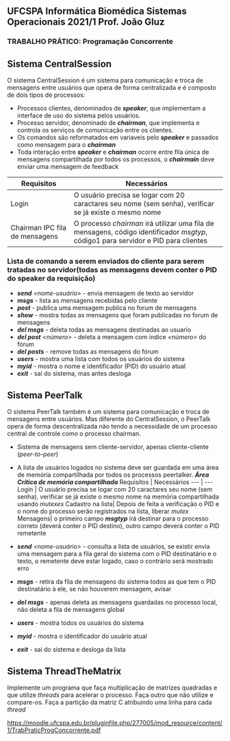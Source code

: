 ## UFCSPA  Informática Biomédica Sistemas Operacionais 2021/1 Prof. João Gluz

### TRABALHO PRÁTICO: Programação Concorrente

Sistema CentralSession
------
O sistema CentralSession é um sistema para comunicação e troca de mensagens entre usuários que opera de
forma centralizada e é composto de dois tipos de processos:

* Processos clientes, denominados de **_speaker_**, que implementam a interface de uso do sistema pelos usuários.
* Processo servidor, denominado de **_chairman_**, que implementa e controla os serviços de comunicação entre
  os clientes.
* Os comandos são reformatados em variaveis pelo **_speaker_** e passados como mensagem para o **_chairman_**
* Toda interação entre **_speaker_** e **_chairman_** ocorre entre fila única de mensagens compartilhada por todos os processos, o **_chairmain_** deve enviar uma mensagem de feedback

Requisitos |  Necessários
--- | --- 
Login | O usuário precisa se logar com 20 caractares seu nome (sem senha), verificar se já existe o mesmo nome 
Chairman IPC fila de mensagens| O processo *chairman* irá utilizar uma fila de mensagens, código identificador *msgtyp*, código1 para servidor e PID para clientes

### Lista de comando a serem enviados do cliente para serem tratadas no servidor(todas as mensagens devem conter o PID do speaker da requisição)
* **_send_** _<nome-usuário>_ _<texto-mensagem>_ - envia mensagem de texto ao servidor
* **_msgs_** - lista as mensagens recebidas pelo cliente
* **_post_** _<texto-mensagem>_ - publica uma mensagem publica no forum de mensagens
* **_show_** - mostra todas as mensagens que foram publicadas no forum de mensagens
* **_del_ _msgs_** - deleta todas as mensagens destinadas ao usuario
* **_del_ _post_** _<número>_ - deleta a mensagem com índice _<número>_ do fórum
* **_del_ _posts_** - remove todas as mensagens do fórum
* **_users_** - mostra uma lista com todos os usuários do sistema
* **_myid_** - mostra o nome e identificador (PID) do usuário atual
* **_exit_** - sai do sistema, mas antes desloga

Sistema PeerTalk
------
O sistema PeerTalk também é um sistema para comunicação e troca de mensagens entre usuários. Mas diferente do CentralSession, 
o PeerTalk opera de forma descentralizada não tendo a necessidade de um processo central de controle como o processo chairman.
* Sistema de mensagens sem cliente-servidor, apenas cliente-cliente (_peer-to-peer_)
* A lista de usuários logados no sistema deve ser guardada em uma área de memória compartilhada por
  todos os processos peertalker. **_Área Crítica de memória compartilhada_**
Requisitos |  Necessários
--- | --- 
Login | O usuário precisa se logar com 20 caractares seu nome (sem senha), verificar se já existe o mesmo nome na memória compartilhada usando _mutexes_
Cadastro na lista| Depois de feita a verificação o PID e o nome do processo serão registrados na lista, liberar _mutex_
Mensagens| o primeiro campo **_msgtyp_** irá destinar para o processo correto (deverá conter o PID destino), outro campo deverá conter o PID remetente

* **_send_** _<nome-usuário>_ _<texto-mensagem>_ - consulta a lista de usuários, se existir envia uma mensagem para a fila geral do sistema com o PID destinatário e o texto, 
  o remetente deve estar logado, caso o contrário será mostrado erro
* **_msgs_** - retira da fila de mensagens do sistema todos as que tem o PID destinatário à ele, se não houverem mensagem, avisar
* **_del_ _msgs_** - apenas deleta as mensagens guardadas no processo local, não deleta a fila de mensagens global
* **_users_** - mostra todos os usuários do sistema
* **_myid_** - mostra o identificador do usuário atual
* **_exit_** - sai do sistema e desloga da lista

Sistema ThreadTheMatrix
------
Implemente um programa que faça multiplicação de matrizes quadradas e que utilize _threads_ para acelerar o processo. Faça outro que não utilize e compare-os.
Faça a partição da matriz C atribuindo uma linha para cada _thread_
  
https://moodle.ufcspa.edu.br/pluginfile.php/277005/mod_resource/content/1/TrabPraticProgConcorrente.pdf
